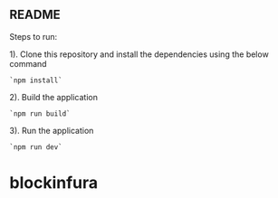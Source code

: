## README

Steps to run:

1). Clone this repository and install the dependencies using the below command 

    `npm install`

2). Build the application

    `npm run build`

3). Run the application

    `npm run dev`


# blockinfura
